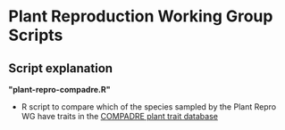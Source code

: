 # Plant Reproduction Working Group Scripts

## Script explanation

**"plant-repro-compadre.R"**

 - R script to compare which of the species sampled by the Plant Repro WG have traits in the [COMPADRE plant trait database](https://compadre-db.org/)
